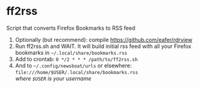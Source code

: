 # ff2rss
Script that converts Firefox Bookmarks to RSS feed

1. Optionally (but recommend): compile https://github.com/eafer/rdrview
2. Run ff2rss.sh and WAIT. It will build initial rss feed with all your Firefox bookmarks in `~/.local/share/bookmarks.rss`
3. Add to crontab: 
`0 */2 * * * /path/to/ff2rss.sh`
4. And to `~/.config/newsboat/urls` or elsewhere:
`file:///home/$USER/.local/share/bookmarks.rss`  
*where `$USER` is your username*
